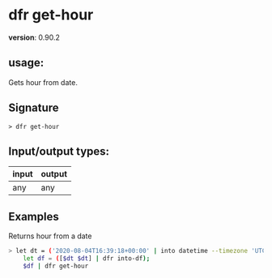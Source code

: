 # dfr get-hour

**version**: 0.90.2

## **usage**:

Gets hour from date.

## Signature

`> dfr get-hour `

## Input/output types:

| input | output |
| ----- | ------ |
| any   | any    |

## Examples

Returns hour from a date

```bash
> let dt = ('2020-08-04T16:39:18+00:00' | into datetime --timezone 'UTC');
    let df = ([$dt $dt] | dfr into-df);
    $df | dfr get-hour
```
